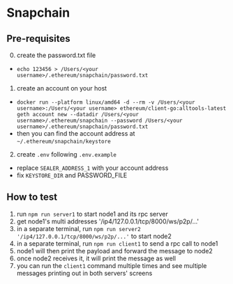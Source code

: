 # Snapchain

## Pre-requisites
0. create the password.txt file

- `echo 123456 > /Users/<your username>/.ethereum/snapchain/password.txt`

1. create an account on your host

- `docker run --platform linux/amd64 -d --rm -v /Users/<your username>:/Users/<your username> ethereum/client-go:alltools-latest geth account new --datadir /Users/<your username>/.ethereum/snapchain --password /Users/<your username>/.ethereum/snapchain/password.txt`
- then you can find the account address at `~/.ethereum/snapchain/keystore`

2. create `.env` following `.env.example`
- replace `SEALER_ADDRESS_1` with your account address
- fix `KEYSTORE_DIR` and PASSWORD_FILE


## How to test
1. run `npm run server1` to start node1 and its rpc server
2. get node1's multi addresses '/ip4/127.0.0.1/tcp/8000/ws/p2p/...'
3. in a separate terminal, run `npm run server2 '/ip4/127.0.0.1/tcp/8000/ws/p2p/...'` to start node2
4. in a separate terminal, run `npm run client1` to send a rpc call to node1
5. node1 will then print the payload and forward the message to node2
6. once node2 receives it, it will print the message as well
7. you can run the `client1` command multiple times and see multiple messages printing out in both servers' screens